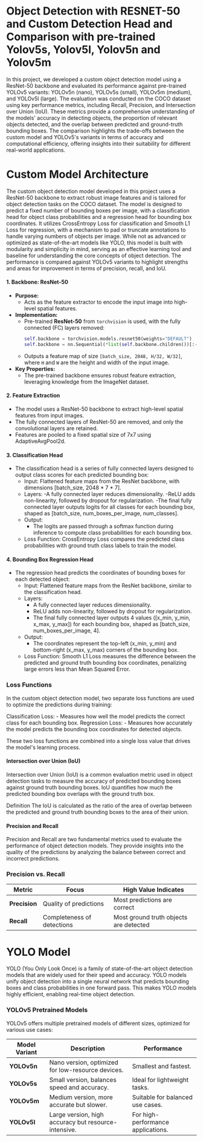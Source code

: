 # Object Detection with RESNET-50 and Custom Detection Head and Comparison with pre-trained Yolov5s, Yolov5l, Yolov5n and Yolov5m

In this project, we developed a custom object detection model using a ResNet-50 backbone and evaluated its performance against pre-trained YOLOv5 variants: YOLOv5n (nano), YOLOv5s (small), YOLOv5m (medium), and YOLOv5l (large). The evaluation was conducted on the COCO dataset using key performance metrics, including Recall, Precision, and Intersection over Union (IoU). These metrics provide a comprehensive understanding of the models' accuracy in detecting objects, the proportion of relevant objects detected, and the overlap between predicted and ground-truth bounding boxes. The comparison highlights the trade-offs between the custom model and YOLOv5's variants in terms of accuracy and computational efficiency, offering insights into their suitability for different real-world applications.

# Custom Model Architecture

The custom object detection model developed in this project uses a ResNet-50 backbone to extract robust image features and is tailored for object detection tasks on the COCO dataset. The model is designed to predict a fixed number of bounding boxes per image, with a classification head for object class probabilities and a regression head for bounding box coordinates. It utilizes CrossEntropy Loss for classification and Smooth L1 Loss for regression, with a mechanism to pad or truncate annotations to handle varying numbers of objects per image. While not as advanced or optimized as state-of-the-art models like YOLO, this model is built with modularity and simplicity in mind, serving as an effective learning tool and baseline for understanding the core concepts of object detection. The performance is compared against YOLOv5 variants to highlight strengths and areas for improvement in terms of precision, recall, and IoU.

#### 1. Backbone: ResNet-50
- **Purpose:**
  - Acts as the feature extractor to encode the input image into high-level spatial features.
- **Implementation:**
  - Pre-trained **ResNet-50** from `torchvision` is used, with the fully connected (FC) layers removed:
    ```python
    self.backbone = torchvision.models.resnet50(weights="DEFAULT")
    self.backbone = nn.Sequential(*list(self.backbone.children())[:-2])
    ```
  - Outputs a feature map of size `[batch_size, 2048, H/32, W/32]`, where `H` and `W` are the height and width of the input image.
- **Key Properties:**
  - The pre-trained backbone ensures robust feature extraction, leveraging knowledge from the ImageNet dataset.

#### 2. Feature Extraction
- The model uses a ResNet-50 backbone to extract high-level spatial features from input images.
- The fully connected layers of ResNet-50 are removed, and only the convolutional layers are retained.
- Features are pooled to a fixed spatial size of 7x7 using AdaptiveAvgPool2d.

#### 3. Classification Head
- The classification head is a series of fully connected layers designed to output class scores for each predicted bounding box:
    - Input: Flattened feature maps from the ResNet backbone, with dimensions [batch_size, 2048 * 7 * 7].
    - Layers:
        -A fully connected layer reduces dimensionality.
        -ReLU adds non-linearity, followed by dropout for regularization.
        -The final fully connected layer outputs logits for all classes for each bounding box, shaped as [batch_size, num_boxes_per_image, num_classes].
    - Output:
        - The logits are passed through a softmax function during inference to compute class probabilities for each bounding box.
    - Loss Function: CrossEntropy Loss compares the predicted class probabilities with ground truth class labels to train the model.

#### 4. Bounding Box Regression Head
- The regression head predicts the coordinates of bounding boxes for each detected object:
    - Input: Flattened feature maps from the ResNet backbone, similar to the classification head.
    - Layers:
        - A fully connected layer reduces dimensionality.
        - ReLU adds non-linearity, followed by dropout for regularization.
        - The final fully connected layer outputs 4 values ([x_min, y_min, x_max, y_max]) for each bounding box, shaped as [batch_size, num_boxes_per_image, 4].
    - Output:
        - The coordinates represent the top-left (x_min, y_min) and bottom-right (x_max, y_max) corners of the bounding box.
    - Loss Function: Smooth L1 Loss measures the difference between the predicted and ground truth bounding box coordinates, penalizing large errors less than Mean Squared Error.

### Loss Functions
In the custom object detection model, two separate loss functions are used to optimize the predictions during training:

Classification Loss:
    - Measures how well the model predicts the correct class for each bounding box.
Regression Loss: 
    - Measures how accurately the model predicts the bounding box coordinates for detected objects.

These two loss functions are combined into a single loss value that drives the model's learning process.

#### Intersection over Union (IoU)
Intersection over Union (IoU) is a common evaluation metric used in object detection tasks to measure the accuracy of predicted bounding boxes against ground truth bounding boxes. IoU quantifies how much the predicted bounding box overlaps with the ground truth box.

Definition
The IoU is calculated as the ratio of the area of overlap between the predicted and ground truth bounding boxes to the area of their union.

#### Precision and Recall
Precision and Recall are two fundamental metrics used to evaluate the performance of object detection models. They provide insights into the quality of the predictions by analyzing the balance between correct and incorrect predictions.
​
### Precision vs. Recall

| **Metric**   | **Focus**                   | **High Value Indicates**             |
|--------------|-----------------------------|--------------------------------------|
| **Precision** | Quality of predictions     | Most predictions are correct         |
| **Recall**    | Completeness of detections | Most ground truth objects are detected |


# YOLO Model
YOLO (You Only Look Once) is a family of state-of-the-art object detection models that are widely used for their speed and accuracy. YOLO models unify object detection into a single neural network that predicts bounding boxes and class probabilities in one forward pass. This makes YOLO models highly efficient, enabling real-time object detection.

### YOLOv5 Pretrained Models

YOLOv5 offers multiple pretrained models of different sizes, optimized for various use cases:

| **Model Variant** | **Description**                                    | **Performance**                   |
|--------------------|----------------------------------------------------|------------------------------------|
| **YOLOv5n**        | Nano version, optimized for low-resource devices. | Smallest and fastest.             |
| **YOLOv5s**        | Small version, balances speed and accuracy.       | Ideal for lightweight tasks.      |
| **YOLOv5m**        | Medium version, more accurate but slower.         | Suitable for balanced use cases.  |
| **YOLOv5l**        | Large version, high accuracy but resource-intensive. | For high-performance applications. |


